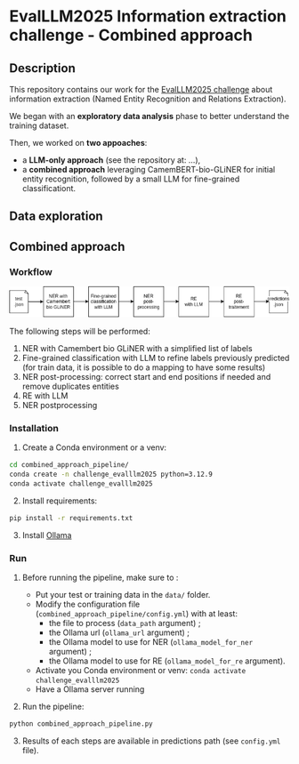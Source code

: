 # EvalLLM2025 Information extraction challenge - Combined approach

## Description
This repository contains our work for the [EvalLLM2025 challenge](https://evalllm2025.sciencesconf.org/resource/page/id/5) about information extraction (Named Entity Recognition and Relations Extraction).

We began with an **exploratory data analysis** phase to better understand the training dataset.

Then, we worked on **two appoaches**:
- a **LLM-only approach** (see the repository at: …),
- a **combined approach** leveraging CamemBERT-bio-GLiNER for initial entity recognition, followed by a small LLM for fine-grained classificationt.

## Data exploration

###

## Combined approach

### Workflow
![Combined approach workflow](documentation/combined_approach_workflow_en.png)

The following steps will be performed:
1. NER with Camembert bio GLiNER with a simplified list of labels
2. Fine-grained classification with LLM to refine labels previously predicted (for train data, it is possible to do a mapping to have some results)
3. NER post-processing: correct start and end positions if needed and remove duplicates entities
4. RE with LLM
5. NER postprocessing

### Installation
1. Create a Conda environment or a venv:
```bash
cd combined_approach_pipeline/
conda create -n challenge_evalllm2025 python=3.12.9
conda activate challenge_evalllm2025
```

2. Install requirements:
```bash
pip install -r requirements.txt
```

3. Install [Ollama](https://ollama.com/download)

### Run

1. Before running the pipeline, make sure to :
    - Put your test or training data in the `data/` folder. 
    - Modify the configuration file (`combined_approach_pipeline/config.yml`) with at least:
        - the file to process (`data_path` argument) ;
        - the Ollama url (`ollama_url` argument) ;
        - the Ollama model to use for NER (`ollama_model_for_ner` argument) ;
        - the Ollama model to use for RE (`ollama_model_for_re` argument).
    - Activate you Conda environment or venv: `conda activate challenge_evalllm2025`
    - Have a Ollama server running

2. Run the pipeline:
```bash
python combined_approach_pipeline.py
```

3. Results of each steps are available in predictions path (see `config.yml` file).